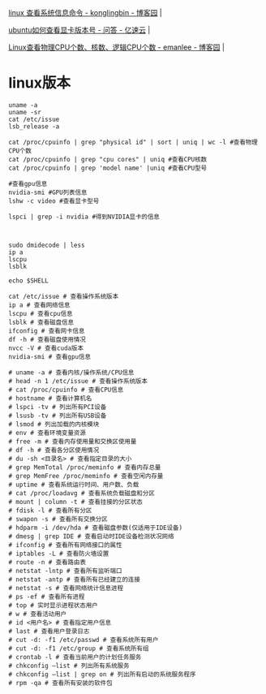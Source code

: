 

<a href="https://www.cnblogs.com/klb561/p/9157569.html" target="_blank">linux 查看系统信息命令 - konglingbin - 博客园</a>  |  <br>    

<a href="https://www.yisu.com/ask/5490.html" target="_blank">ubuntu如何查看显卡版本号 - 问答 - 亿速云</a>  |  <br>  

<a href="https://www.cnblogs.com/emanlee/p/3587571.html" target="_blank">Linux查看物理CPU个数、核数、逻辑CPU个数 - emanlee - 博客园</a>  |  <br>  


# linux版本
```
uname -a
uname -sr
cat /etc/issue
lsb_release -a

cat /proc/cpuinfo | grep "physical id" | sort | uniq | wc -l #查看物理CPU个数
cat /proc/cpuinfo | grep "cpu cores" | uniq #查看CPU核数
cat /proc/cpuinfo | grep 'model name' |uniq #查看CPU型号

#查看gpu信息
nvidia-smi #GPU列表信息
lshw -c video #查看显卡型号

lspci | grep -i nvidia #得到NVIDIA显卡的信息



sudo dmidecode | less
ip a
lscpu
lsblk

echo $SHELL
```


```  
cat /etc/issue # 查看操作系统版本   
ip a # 查看网络信息  
lscpu # 查看cpu信息  
lsblk # 查看磁盘信息  
ifconfig # 查看网卡信息  
df -h # 查看磁盘使用情况  
nvcc -V # 查看cuda版本  
nvidia-smi # 查看gpu信息  

```  

```  
# uname -a # 查看内核/操作系统/CPU信息   
# head -n 1 /etc/issue # 查看操作系统版本   
# cat /proc/cpuinfo # 查看CPU信息   
# hostname # 查看计算机名   
# lspci -tv # 列出所有PCI设备   
# lsusb -tv # 列出所有USB设备   
# lsmod # 列出加载的内核模块   
# env # 查看环境变量资源   
# free -m # 查看内存使用量和交换区使用量   
# df -h # 查看各分区使用情况   
# du -sh <目录名> # 查看指定目录的大小   
# grep MemTotal /proc/meminfo # 查看内存总量   
# grep MemFree /proc/meminfo # 查看空闲内存量   
# uptime # 查看系统运行时间、用户数、负载   
# cat /proc/loadavg # 查看系统负载磁盘和分区   
# mount | column -t # 查看挂接的分区状态   
# fdisk -l # 查看所有分区   
# swapon -s # 查看所有交换分区   
# hdparm -i /dev/hda # 查看磁盘参数(仅适用于IDE设备)   
# dmesg | grep IDE # 查看启动时IDE设备检测状况网络   
# ifconfig # 查看所有网络接口的属性   
# iptables -L # 查看防火墙设置   
# route -n # 查看路由表   
# netstat -lntp # 查看所有监听端口   
# netstat -antp # 查看所有已经建立的连接   
# netstat -s # 查看网络统计信息进程   
# ps -ef # 查看所有进程   
# top # 实时显示进程状态用户   
# w # 查看活动用户   
# id <用户名> # 查看指定用户信息   
# last # 查看用户登录日志   
# cut -d: -f1 /etc/passwd # 查看系统所有用户   
# cut -d: -f1 /etc/group # 查看系统所有组   
# crontab -l # 查看当前用户的计划任务服务   
# chkconfig –list # 列出所有系统服务   
# chkconfig –list | grep on # 列出所有启动的系统服务程序   
# rpm -qa # 查看所有安装的软件包  

```  

